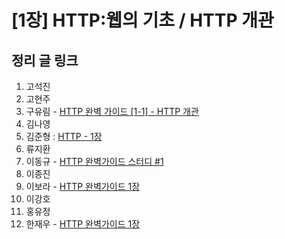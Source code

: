 # [1장] HTTP:웹의 기초 / HTTP 개관

## 정리 글 링크

1. 고석진
2. 고현주
3. 구유림 - [HTTP 완벽 가이드 [1-1] - HTTP 개관](https://yurimkoo.github.io/http/2019/07/30/http-the-definitive-guide-1-1.html)
4. 김나영
5. 김준형 : [HTTP - 1장](https://junjangsee.github.io/2019/07/29/network/network-01/)
6. 류지환
7. 이동규 - [HTTP 완벽가이드 스터디 #1](https://brainbackdoor.tistory.com/120)
8. 이종진
9. 이보라 - [HTTP 완벽가이드 1장](chapter_1/chap1_이보라.md) 
10. 이강호
11. 홍유정
12. 한재우 - [HTTP 완벽가이드 1장](https://bebiangel.github.io/2019/08/03/http-guide-chap1/)